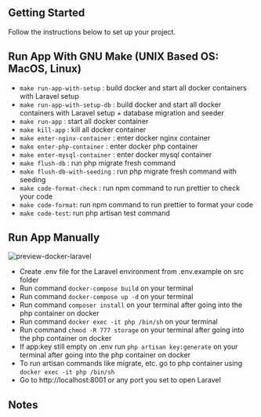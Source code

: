 
## Getting Started

Follow the instructions below to set up your project.


<!-- USAGE EXAMPLES -->
## Run App With GNU Make (UNIX Based OS: MacOS, Linux)

- `make run-app-with-setup` : build docker and start all docker containers with Laravel setup
- `make run-app-with-setup-db` : build docker and start all docker containers with Laravel setup + database migration and seeder
- `make run-app` : start all docker container
- `make kill-app` : kill all docker container
- `make enter-nginx-container` : enter docker nginx container
- `make enter-php-container` : enter docker php container
- `make enter-mysql-container` : enter docker mysql container
- `make flush-db` : run php migrate fresh command
- `make flush-db-with-seeding` : run php migrate fresh command with seeding
- `make code-format-check` : run npm command to run prettier to check your code
- `make code-format`: run npm command to run prettier to format your code
- `make code-test`: run php artisan test command

<!-- USAGE EXAMPLES -->
## Run App Manually

![preview-docker-laravel](https://user-images.githubusercontent.com/49280352/131224609-401fcd2b-a815-49f2-8164-b6d9b77df87c.gif)

- Create .env file for the Laravel environment from .env.example on src folder
- Run command ```docker-compose build``` on your terminal
- Run command ```docker-compose up -d``` on your terminal
- Run command ```composer install``` on your terminal after going into the php container on docker
- Run command ```docker exec -it php /bin/sh``` on your terminal
- Run command ```chmod -R 777 storage``` on your terminal after going into the php container on docker
- If app:key still empty on .env run ```php artisan key:generate``` on your terminal after going into the php container on docker
- To run artisan commands like migrate, etc. go to php container using ```docker exec -it php /bin/sh```
- Go to http://localhost:8001 or any port you set to open Laravel


## Notes


